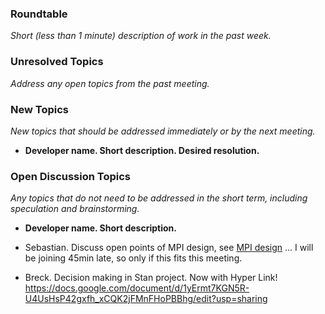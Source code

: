 ### Roundtable
_Short (less than 1 minute) description of work in the past week._


### Unresolved Topics
_Address any open topics from the past meeting._

### New Topics
_New topics that should be addressed immediately or by the next
meeting._

* __Developer name.  Short description.  Desired resolution.__

### Open Discussion Topics
_Any topics that do not need to be addressed in the short term,
including speculation and brainstorming._

* __Developer name.  Short description.__

* Sebastian. Discuss open points of MPI design, see [MPI design](https://github.com/stan-dev/stan/wiki/Parallelism-using-MPI-in-Stan) ... I will be joining 45min late, so only if this fits this meeting.

* Breck. Decision making in Stan project. Now with Hyper Link! https://docs.google.com/document/d/1yErmt7KGN5R-U4UsHsP42gxfh_xCQK2jFMnFHoPBBhg/edit?usp=sharing